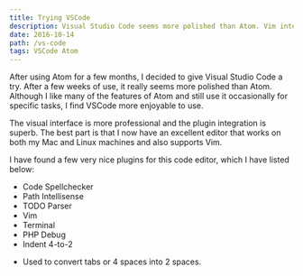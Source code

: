 ```yaml
---
title: Trying VSCode
description: Visual Studio Code seems more polished than Atom. Vim integration with Visual Studio Code.
date: 2016-10-14
path: /vs-code
tags: VSCode Atom
---
```


After using Atom for a few months, I decided to give Visual Studio Code a try. After a few weeks of use, it really seems more polished than Atom. Although I like many of the features of Atom and still use it occasionally for specific tasks, I find VSCode more enjoyable to use.

<!--more-->

The visual interface is more professional and the plugin integration is superb. The best part is that I now have an excellent editor that works on both my Mac and Linux machines and also supports Vim.

I have found a few very nice plugins for this code editor, which I have listed below:

* Code Spellchecker
* Path Intellisense
* TODO Parser
* Vim
* Terminal
* PHP Debug
* Indent 4-to-2
 - Used to convert tabs or 4 spaces into 2 spaces.